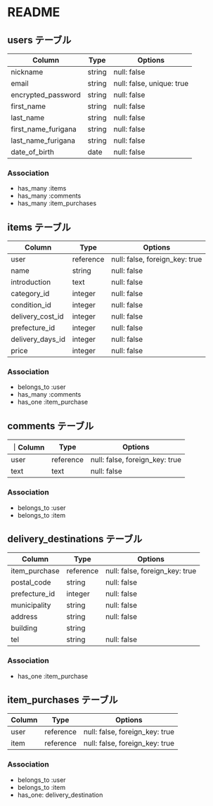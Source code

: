# README

## users テーブル

| Column              | Type   | Options                   |
| ------------------- | ------ | ------------------------- |
| nickname            | string | null: false               |
| email               | string | null: false, unique: true | 
| encrypted_password  | string | null: false               |
| first_name          | string | null: false               |
| last_name           | string | null: false               |
| first_name_furigana | string | null: false               |
| last_name_furigana  | string | null: false               |
| date_of_birth       | date   | null: false               |

### Association
- has_many :items
- has_many :comments
- has_many :item_purchases

## items テーブル

| Column           | Type      | Options                        |
| ---------------- | --------- | ------------------------------ |
| user             | reference | null: false, foreign_key: true |
| name             | string    | null: false                    |
| introduction     | text      | null: false                    |
| category_id      | integer   | null: false                    |
| condition_id     | integer   | null: false                    |
| delivery_cost_id | integer   | null: false                    |
| prefecture_id    | integer   | null: false                    |
| delivery_days_id | integer   | null: false                    |
| price            | integer   | null: false                    |

### Association
- belongs_to :user
- has_many :comments
- has_one :item_purchase

## comments テーブル

｜Column  | Type      | Options                        |
| ------  | --------- | ------------------------------ |
| user    | reference | null: false, foreign_key: true |
| text    | text      | null: false                    |

### Association
- belongs_to :user
- belongs_to :item

## delivery_destinations テーブル

| Column        | Type      | Options                        |
| --------------| --------- | ------------------------------ |
| item_purchase | reference | null: false, foreign_key: true |            
| postal_code   | string    | null: false                    |
| prefecture_id | integer   | null: false                    | 
| municipality  | string    | null: false                    |
| address       | string    | null: false                    |
| building      | string    |                                |
| tel           | string    | null: false                    |

### Association
- has_one :item_purchase

## item_purchases テーブル

| Column | Type      | Options                        |
| ------ | --------- | ------------------------------ |
| user   | reference | null: false, foreign_key: true |
| item   | reference | null: false, foreign_key: true |       

### Association 
- belongs_to :user
- belongs_to :item
- has_one: delivery_destination
